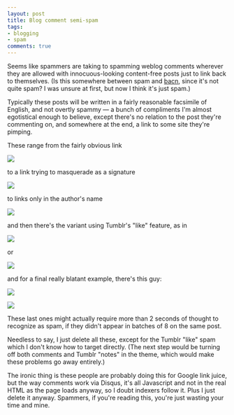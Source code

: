 ```yaml
---
layout: post
title: Blog comment semi-spam
tags:
- blogging
- spam
comments: true
---
```

Seems like spammers are taking to spamming weblog comments wherever they are
allowed with innocuous-looking content-free posts just to link back to
themselves. (Is this somewhere between spam and
[bacn](http://en.wikipedia.org/wiki/Bacn), since it's not quite spam? I was
unsure at first, but now I think it's just spam.)

Typically these posts will be written in a fairly reasonable facsimile of
English, and not overtly spammy — a bunch of compliments I'm almost
egotistical enough to believe, except there's no relation to the post they're
commenting on, and somewhere at the end, a link to some site they're pimping.

These range from the fairly obvious link

![](http://farm8.staticflickr.com/7163/6729985265_71906afdc5.jpg)

to a link trying to masquerade as a signature

![](http://farm8.staticflickr.com/7155/6729985235_df30215312.jpg)

to links only in the author's name

![](http://farm8.staticflickr.com/7018/6729985403_6d6804566d.jpg)

and then there's the variant using Tumblr's "like" feature, as in

![](http://farm8.staticflickr.com/7003/6729985363_b922c7938a.jpg)

or

![](http://farm8.staticflickr.com/7021/6729985315_1f0dabf0c8.jpg)

and for a final really blatant example, there's this guy:

![](http://farm8.staticflickr.com/7031/6729985535_44467970b4_z.jpg)

![](http://farm8.staticflickr.com/7024/6729985563_f4143d2412_z.jpg)

These last ones might actually require more than 2 seconds of thought to
recognize as spam, if they didn't appear in batches of 8 on the same post.

Needless to say, I just delete all these, except for the Tumblr "like" spam
which I don't know how to target directly. (The next step would be turning off
both comments and Tumblr "notes" in the theme, which would make these problems
go away entirely.)

The ironic thing is these people are probably doing this for Google link
juice, but the way comments work via Disqus, it's all Javascript and not in
the real HTML as the page loads anyway, so I doubt indexers follow it. Plus I
just delete it anyway. Spammers, if you're reading this, you're just wasting
your time and mine.
